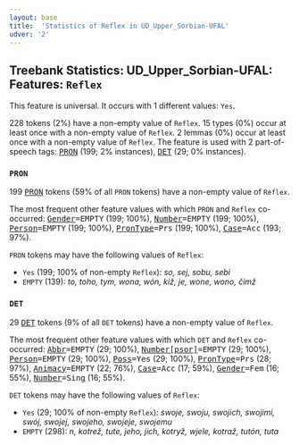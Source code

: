 ```yaml
---
layout: base
title:  'Statistics of Reflex in UD_Upper_Sorbian-UFAL'
udver: '2'
---
```


## Treebank Statistics: UD_Upper_Sorbian-UFAL: Features: `Reflex`

This feature is universal.
It occurs with 1 different values: `Yes`.

228 tokens (2%) have a non-empty value of `Reflex`.
15 types (0%) occur at least once with a non-empty value of `Reflex`.
2 lemmas (0%) occur at least once with a non-empty value of `Reflex`.
The feature is used with 2 part-of-speech tags: <tt><a href="hsb_ufal-pos-PRON.html">PRON</a></tt> (199; 2% instances), <tt><a href="hsb_ufal-pos-DET.html">DET</a></tt> (29; 0% instances).

### `PRON`

199 <tt><a href="hsb_ufal-pos-PRON.html">PRON</a></tt> tokens (59% of all `PRON` tokens) have a non-empty value of `Reflex`.

The most frequent other feature values with which `PRON` and `Reflex` co-occurred: <tt><a href="hsb_ufal-feat-Gender.html">Gender</a></tt><tt>=EMPTY</tt> (199; 100%), <tt><a href="hsb_ufal-feat-Number.html">Number</a></tt><tt>=EMPTY</tt> (199; 100%), <tt><a href="hsb_ufal-feat-Person.html">Person</a></tt><tt>=EMPTY</tt> (199; 100%), <tt><a href="hsb_ufal-feat-PronType.html">PronType</a></tt><tt>=Prs</tt> (199; 100%), <tt><a href="hsb_ufal-feat-Case.html">Case</a></tt><tt>=Acc</tt> (193; 97%).

`PRON` tokens may have the following values of `Reflex`:

* `Yes` (199; 100% of non-empty `Reflex`): <em>so, sej, sobu, sebi</em>
* `EMPTY` (139): <em>to, toho, tym, wona, wón, kiž, je, wone, wono, čimž</em>

### `DET`

29 <tt><a href="hsb_ufal-pos-DET.html">DET</a></tt> tokens (9% of all `DET` tokens) have a non-empty value of `Reflex`.

The most frequent other feature values with which `DET` and `Reflex` co-occurred: <tt><a href="hsb_ufal-feat-Abbr.html">Abbr</a></tt><tt>=EMPTY</tt> (29; 100%), <tt><a href="hsb_ufal-feat-Number-psor.html">Number[psor]</a></tt><tt>=EMPTY</tt> (29; 100%), <tt><a href="hsb_ufal-feat-Person.html">Person</a></tt><tt>=EMPTY</tt> (29; 100%), <tt><a href="hsb_ufal-feat-Poss.html">Poss</a></tt><tt>=Yes</tt> (29; 100%), <tt><a href="hsb_ufal-feat-PronType.html">PronType</a></tt><tt>=Prs</tt> (28; 97%), <tt><a href="hsb_ufal-feat-Animacy.html">Animacy</a></tt><tt>=EMPTY</tt> (22; 76%), <tt><a href="hsb_ufal-feat-Case.html">Case</a></tt><tt>=Acc</tt> (17; 59%), <tt><a href="hsb_ufal-feat-Gender.html">Gender</a></tt><tt>=Fem</tt> (16; 55%), <tt><a href="hsb_ufal-feat-Number.html">Number</a></tt><tt>=Sing</tt> (16; 55%).

`DET` tokens may have the following values of `Reflex`:

* `Yes` (29; 100% of non-empty `Reflex`): <em>swoje, swoju, swojich, swojimi, swój, swojej, swojeho, swojeje, swojemu</em>
* `EMPTY` (298): <em>n, kotrež, tute, jeho, jich, kotryž, wjele, kotraž, tutón, tuta</em>

